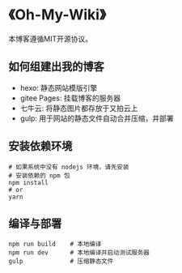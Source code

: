 # 《Oh-My-Wiki》

本博客遵循MIT开源协议。

## 如何组建出我的博客

+ hexo: 静态网站模版引擎
+ gitee Pages: 挂载博客的服务器
+ 七牛云: 将静态图片都存放于又拍云上
+ gulp: 用于网站的静态文件自动合并压缩，并部署

## 安装依赖环境

```
# 如果系统中没有 nodejs 环境，请先安装
# 安装依赖的 npm 包
npm install
# or
yarn
```

## 编译与部署

```
npm run build    # 本地编译
npm run dev      # 本地编译并启动测试服务器
gulp             # 压缩静态文件
```